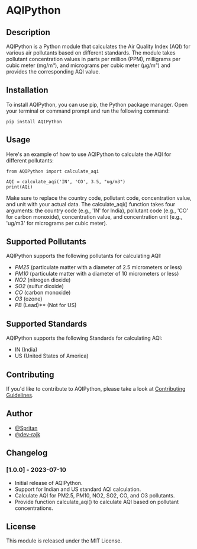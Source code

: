 # AQIPython
## Description
AQIPython is a Python module that calculates the Air Quality Index (AQI) for various air pollutants based on different standards. The module takes pollutant concentration values in parts per million (PPM), milligrams per cubic meter (mg/m³), and micrograms per cubic meter (µg/m³) and provides the corresponding AQI value.

## Installation
To install AQIPython, you can use pip, the Python package manager. Open your terminal or command prompt and run the following command:
```shell:
pip install AQIPython
```
## Usage
Here's an example of how to use AQIPython to calculate the AQI for different pollutants:
```python:
from AQIPython import calculate_aqi

AQI = calculate_aqi('IN', 'CO', 3.5, "ug/m3")
print(AQi)
```
Make sure to replace the country code, pollutant code, concentration value, and unit with your actual data. The calculate_aqi() function takes four arguments: the country code (e.g., 'IN' for India), pollutant code (e.g., 'CO' for carbon monoxide), concentration value, and concentration unit (e.g., 'ug/m3' for micrograms per cubic meter).

## Supported Pollutants

AQIPython supports the following pollutants for calculating AQI:

- *PM25*  (particulate matter with a diameter of 2.5 micrometers or  less)
- *PM10* (particulate matter with a diameter of 10 micrometers or less)
- *NO2* (nitrogen dioxide)
- *SO2* (sulfur dioxide)
- *CO* (carbon monoxide)
- *O3* (ozone)
- *PB* (Lead)** (Not for US)

## Supported Standards
AQIPython supports the following Standards for calculating AQI:

- IN (India)
- US (United States of America)

## Contributing
If you'd like to contribute to AQIPython, please take a look at [Contributing Guidelines](https://github.com/Spritan/AQIPython/blob/main/CONTRIBUTING.md).

## Author
- [@Spritan](https://github.com/Spritan)
- [@dev-rajk](https://github.com/dev-rajk)


## Changelog

### [1.0.0] - 2023-07-10
- Initial release of AQIPython.
- Support for Indian and US standard AQI calculation.
- Calculate AQI for PM2.5, PM10, NO2, SO2, CO, and O3 pollutants.
- Provide function calculate_aqi() to calculate AQI based on pollutant concentrations.

## License
This module is released under the MIT License.
